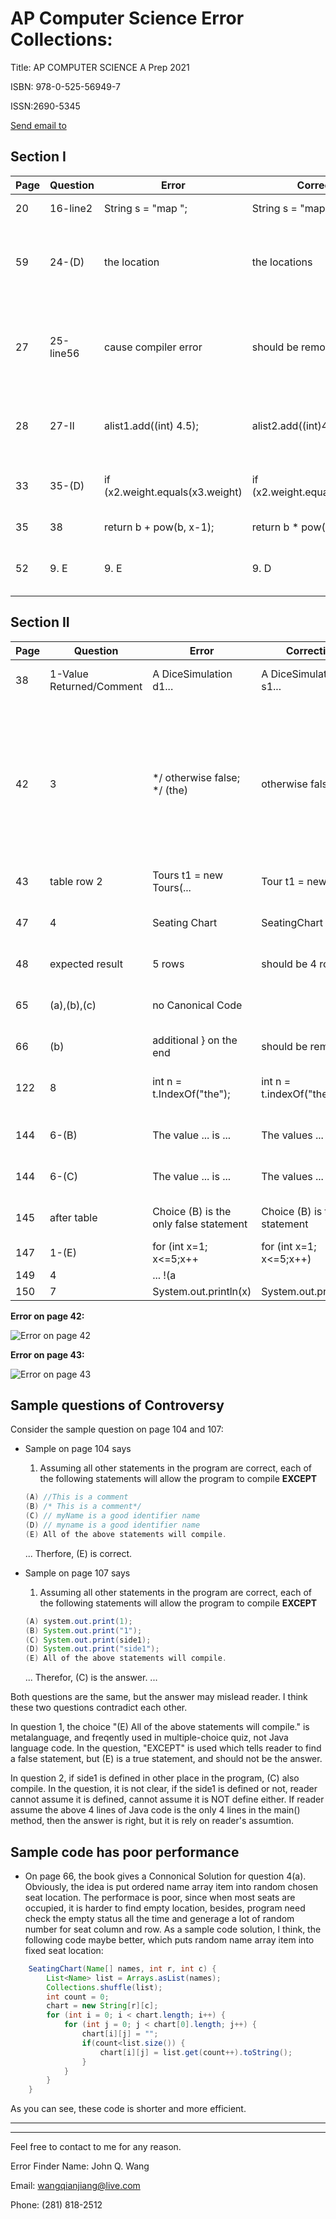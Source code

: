 # AP Computer Science Error Collections:

Title: AP COMPUTER SCIENCE A  Prep 2021

ISBN: 978-0-525-56949-7

ISSN:2690-5345

[Send email to](editorialsupport@review.com)

## Section I
Page | Question | Error |Correction |Description
|---|---|---|---|---|
20 | 16-line2      | String s = "map "; |String s = "map"    |wrong result.
59 | 24-(D)    | the location |the locations |Answer sheet build wrong table based on the question
27 |25-line56      |cause compiler error |should be removed |Defined variable cannot be defied again within the same scope.
28 |27-II|alist1.add((int) 4.5);|alist2.add((int)4.5);|according to answer, use alist2 instead of alist1 
33 |35-(D) |if (x2.weight.equals(x3.weight) | if (x2.weight.equals(x3.weight)) |missing ), which is not the test purpose.
35 |38 | return b + pow(b, x-1);| return b * pow(b-x-1); |mystery() is not defined
52 |9. E| 9. E | 9. D| I and II return true, III return false

## Section II
Page | Question | Error |Correction |Description
|---|---|---|---|---|
38 | 1-Value Returned/Comment |A DiceSimulation d1...|A DiceSimulation s1...|No d1 declared in the code.
42 |3 |*/ otherwise false; */ (the) | otherwise false */|comments should be between /** and */, next following couple of lines have the same issue, if you type this code in Eclipse, will cause a lot of errors.
43 |table row 2|Tours t1 = new Tours(...|Tour t1 = new Tour(...|No Tours class defined
47 |4 |Seating Chart|SeatingChart|class name should not include a space
48 |expected result | 5 rows | should be 4 rows |something wrong
65 |(a),(b),(c)|no Canonical Code | |Answer part shold provide Canonical Code
66 |(b)|additional } on the end | should be removed | unbalanced {}
122|8|int n = t.IndexOf("the");|int n = t.indexOf("the");|indexOf() method start with lowercase.
144|6-(B)|The value ... is ... |The values ... are ...| two values should use plural
144|6-(C)|The value ... is ... |The values ... are ...| two values should use plural
145|after table|Choice (B) is the only false statement| Choice (B) is true statement|someNum==2 for both I and II 
147|1-(E)|for (int x=1; x<=5;x++|for (int x=1; x<=5;x++)|miss ) ant end
149|4|... !(a | | b);|... !(a || b);|the code will not compile
150|7|System.out.println(x)|System.out.println(x);|miss ; at end



**Error on page 42:**

![Error on page 42](error42.jpg)

**Error on page 43:**

![Error on page 43](error43.jpg)

## Sample questions of Controversy
Consider the sample question on page 104 and 107:
* Sample on page 104 says
  1. Assuming all other statements in the program are correct, each of the following statements will allow the program to compile **EXCEPT**

    ```java
    (A) //This is a comment
    (B) /* This is a comment*/ 
    (C) // myName is a good identifier name 
    (D) // myname is a good identifier name 
    (E) All of the above statements will compile. 
    ```
    ... Therfore, (E) is correct.
* Sample on page 107 says
  
  1. Assuming all other statements in the program are correct, each of the following statements will allow the program to compile **EXCEPT**

    ```java
    (A) system.out.print(1);
    (B) System.out.print("1");  
    (C) System.out.print(side1); 
    (D) System.out.print("side1");
    (E) All of the above statements will compile. 
    ```
    ... Therefor, (C) is the answer. ...

Both questions are the same, but the answer may mislead reader. I think these two questions contradict each other. 

In question 1, the choice "(E) All of the above statements will compile." is metalanguage, and freqently used in multiple-choice quiz, not Java language code. In the question, "EXCEPT" is used which tells reader to find a false statement, but (E) is a true statement, and should not be the answer. 

In question 2, if side1 is defined in other place in the program, (C) also compile. In the question, it is not clear, if the side1 is defined or not, reader cannot assume it is defined, cannot assume it is NOT define either. If reader assume the above 4 lines of Java code is the only 4 lines in the main() method, then the answer is right, but it is rely on reader's assumtion.

## Sample code has poor performance
* On page 66, the book gives a Connonical Solution for question 4(a). Obviously, the idea is put ordered name array item into random chosen seat location. The performace is poor, since when most seats are occupied, it is harder to find empty location, besides, program need check the empty status all the time and generage a lot of random number for seat column and row. As a sample code solution, I think, the following code maybe better, which puts random name array item into fixed seat location:

```java
	SeatingChart(Name[] names, int r, int c) {
		List<Name> list = Arrays.asList(names);
		Collections.shuffle(list);
		int count = 0;
		chart = new String[r][c];
		for (int i = 0; i < chart.length; i++) {
			for (int j = 0; j < chart[0].length; j++) {
				chart[i][j] = "";
				if(count<list.size()) {
					chart[i][j] = list.get(count++).toString();
				}
			}
		}	
	}
```
As you can see, these code is shorter and more efficient.

---

---
Feel free to contact to me for any reason.

Error Finder Name: John Q. Wang

Email: wangqianjiang@live.com

Phone: (281) 818-2512

